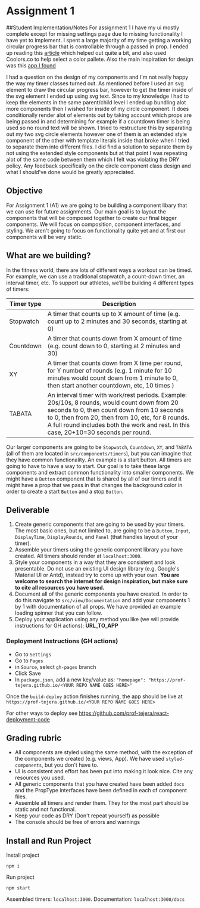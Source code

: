 # Assignment 1

##Student Implementation/Notes
For assignment 1 I have my ui mostly complete except for missing settings page due to missing functionality I have yet to implement. I spent a large majority of my time getting a working circular progress bar that is controllable through a passed in prop. I ended up reading this [article](https://css-tricks.com/building-progress-ring-quickly/) which helped out quite a bit, and also used Coolors.co to help select a color pallete. Also the main inspiration for design was this [app I found](https://play.google.com/store/apps/details?id=com.gau.go.launcherex.gowidget.timer&hl=en_US)

I had a question on the design of my components and I'm not really happy the way my timer classes turned out. As mentioned before I used an svg element to draw the circular progress bar, however to get the timer inside of the svg element I ended up using svg text. Since to my knowledge I had to keep the elements in the same parent/child level I ended up bundling alot more components then I wished for inside of my circle component. It does conditionally render alot of elements out by taking account which props are being passed in and determining for example if a countdown timer is being used so no round text will be shown. I tried to restructure this by separating out my two svg circle elements however one of them is an extended style component of the other with template literals inside that broke when I tried to separate them into different files. I did find a solution to separate them by not using the extended style components but at that point I was repeating alot of the same code between them which I felt was violating the DRY policy. Any feedback specifically on the circle component class design and what I should've done would be greatly appreciated.

## Objective

For Assignment 1 (A1) we are going to be building a component libary that we can use for future assignments. Our main goal is to layout the components that will be composed together to create our final bigger components. We will focus on composition, component interfaces, and styling. We aren't going to focus on functionality quite yet and at first our components will be very static.

## What are we building?

In the fitness world, there are lots of different ways a workout can be timed. For example, we can use a traditional stopwatch, a count-down timer, an interval timer, etc. To support our athletes, we’ll be building 4 different types of timers:

| Timer type | Description                                                                                                                                                                                                                                                                               |
| ---------- | ----------------------------------------------------------------------------------------------------------------------------------------------------------------------------------------------------------------------------------------------------------------------------------------- |
| Stopwatch  | A timer that counts up to X amount of time (e.g. count up to 2 minutes and 30 seconds, starting at 0)                                                                                                                                                                                     |
| Countdown  | A timer that counts down from X amount of time (e.g. count down to 0, starting at 2 minutes and 30)                                                                                                                                                                                       |
| XY         | A timer that counts down from X time per round, for Y number of rounds (e.g. 1 minute for 10 minutes would count down from 1 minute to 0, then start another countdown, etc, 10 times )                                                                                                   |
| TABATA     | An interval timer with work/rest periods. Example: 20s/10s, 8 rounds, would count down from 20 seconds to 0, then count down from 10 seconds to 0, then from 20, then from 10, etc, for 8 rounds. A full round includes both the work and rest. In this case, 20+10=30 seconds per round. |

Our larger components are going to be `Stopwatch`, `Countdown`, `XY`, and `TABATA` (all of them are located in `src/components/timers`), but you can imagine that they have common functionality. An example is a start button. All timers are going to have to have a way to start. Our goal is to take these large components and extract common functionality into smaller components. We might have a `Button` component that is shared by all of our timers and it might have a prop that we pass in that changes the background color in order to create a start `Button` and a stop `Button`.

## Deliverable

1. Create generic components that are going to be used by your timers. The most basic ones, but not limited to, are going to be a `Button`, `Input`, `DisplayTime`, `DisplayRounds`, and `Panel` (that handles layout of your timer).
2. Assemble your timers using the generic component library you have created. All timers should render at `localhost:3000`.
3. Style your components in a way that they are consistent and look presentable. Do not use an existing UI design library (e.g. Google's Material UI or Antd), instead try to come up with your own. **You are welcome to search the internet for design inspiration, but make sure to cite all resources you have used.**
4. Document all of the generic components you have created. In order to do this navigate to `src/view/Documentation` and add your components 1 by 1 with documentation of all props. We have provided an example loading spinner that you can follow.
5. Deploy your application using any method you like (we will provide instructions for GH actions): **URL_TO_APP**

### Deployment Instructions (GH actions)

- Go to `Settings`
- Go to `Pages`
- in `Source`, select `gh-pages` branch
- Click Save
- In `package.json`, add a new key/value as: `"homepage": "https://prof-tejera.github.io/<YOUR REPO NAME GOES HERE>"`

Once the `build-deploy` action finishes running, the app should be live
at `https://prof-tejera.github.io/<YOUR REPO NAME GOES HERE>`

For other ways to deploy see https://github.com/prof-tejera/react-deployment-code

## Grading rubric

- All components are styled using the same method, with the exception of the components we created (e.g. views, App). We have used `styled-components`, but you don't have to.
- UI is consistent and effort has been put into making it look nice. Cite any resources you used.
- All generic components that you have created have been added `docs` and the PropType interfaces have been defined in each of component files.
- Assemble all timers and render them. They for the most part should be static and not functional.
- Keep your code as DRY (Don't repeat yourself) as possible
- The console should be free of errors and  warnings

## Install and Run Project

Install project

```
npm i
```

Run project

```
npm start
```

Assembled timers: `localhost:3000`. Documentation: `localhost:3000/docs`
